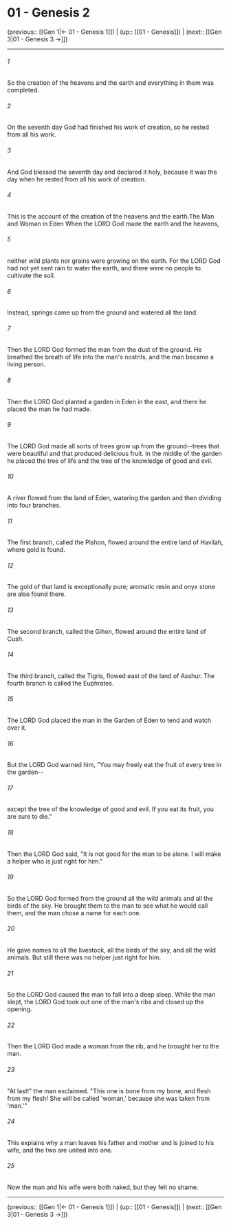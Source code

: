 # 01 - Genesis 2

(previous:: [[Gen 1|← 01 - Genesis 1]]) | (up:: [[01 - Genesis]]) | (next:: [[Gen 3|01 - Genesis 3 →]])

***


###### 1 
So the creation of the heavens and the earth and everything in them was completed. 

###### 2 
On the seventh day God had finished his work of creation, so he rested from all his work. 

###### 3 
And God blessed the seventh day and declared it holy, because it was the day when he rested from all his work of creation. 

###### 4 
This is the account of the creation of the heavens and the earth.The Man and Woman in Eden When the LORD God made the earth and the heavens, 

###### 5 
neither wild plants nor grains were growing on the earth. For the LORD God had not yet sent rain to water the earth, and there were no people to cultivate the soil. 

###### 6 
Instead, springs came up from the ground and watered all the land. 

###### 7 
Then the LORD God formed the man from the dust of the ground. He breathed the breath of life into the man's nostrils, and the man became a living person. 

###### 8 
Then the LORD God planted a garden in Eden in the east, and there he placed the man he had made. 

###### 9 
The LORD God made all sorts of trees grow up from the ground--trees that were beautiful and that produced delicious fruit. In the middle of the garden he placed the tree of life and the tree of the knowledge of good and evil. 

###### 10 
A river flowed from the land of Eden, watering the garden and then dividing into four branches. 

###### 11 
The first branch, called the Pishon, flowed around the entire land of Havilah, where gold is found. 

###### 12 
The gold of that land is exceptionally pure; aromatic resin and onyx stone are also found there. 

###### 13 
The second branch, called the Gihon, flowed around the entire land of Cush. 

###### 14 
The third branch, called the Tigris, flowed east of the land of Asshur. The fourth branch is called the Euphrates. 

###### 15 
The LORD God placed the man in the Garden of Eden to tend and watch over it. 

###### 16 
But the LORD God warned him, "You may freely eat the fruit of every tree in the garden-- 

###### 17 
except the tree of the knowledge of good and evil. If you eat its fruit, you are sure to die." 

###### 18 
Then the LORD God said, "It is not good for the man to be alone. I will make a helper who is just right for him." 

###### 19 
So the LORD God formed from the ground all the wild animals and all the birds of the sky. He brought them to the man to see what he would call them, and the man chose a name for each one. 

###### 20 
He gave names to all the livestock, all the birds of the sky, and all the wild animals. But still there was no helper just right for him. 

###### 21 
So the LORD God caused the man to fall into a deep sleep. While the man slept, the LORD God took out one of the man's ribs and closed up the opening. 

###### 22 
Then the LORD God made a woman from the rib, and he brought her to the man. 

###### 23 
"At last!" the man exclaimed. "This one is bone from my bone, and flesh from my flesh! She will be called 'woman,' because she was taken from 'man.'" 

###### 24 
This explains why a man leaves his father and mother and is joined to his wife, and the two are united into one. 

###### 25 
Now the man and his wife were both naked, but they felt no shame.

***

(previous:: [[Gen 1|← 01 - Genesis 1]]) | (up:: [[01 - Genesis]]) | (next:: [[Gen 3|01 - Genesis 3 →]])
